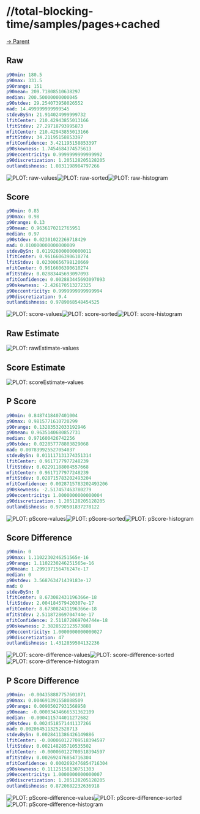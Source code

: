 
# //total-blocking-time/samples/pages+cached

[→ Parent](../..)


## Raw


```yaml
p90min: 180.5
p90max: 331.5
p90range: 151
p90mean: 209.71808510638297
median: 200.50000000000045
p90stdev: 29.254073958026552
mad: 14.499999999999545
stdevBySn: 21.914024999999732
lfitCenter: 210.42943855013166
lfitStdev: 27.29718793995873
mfitCenter: 210.42943855013166
mfitStdev: 34.21195158853397
mfitConfidence: 3.421195158853397
p90skewness: 1.7454684374575613
p90eccentricity: 0.9999999999999992
p90discretization: 1.205128205128205
outlandishness: 1.0831198984797266

```

![PLOT: raw-values](./raw/values.svg)![PLOT: raw-sorted](./raw/sorted.svg)![PLOT: raw-histogram](./raw/histogram.svg)
## Score


```yaml
p90min: 0.85
p90max: 0.98
p90range: 0.13
p90mean: 0.9636170212765951
median: 0.97
p90stdev: 0.02301022269718429
mad: 0.010000000000000009
stdevBySn: 0.011926000000000011
lfitCenter: 0.9616606390610274
lfitStdev: 0.02300656798120669
mfitCenter: 0.9616606390610274
mfitStdev: 0.02883445693097093
mfitConfidence: 0.002883445693097093
p90skewness: -2.426170513272325
p90eccentricity: 0.9999999999999994
p90discretization: 9.4
outlandishness: 0.9789068548454525

```

![PLOT: score-values](./score/values.svg)![PLOT: score-sorted](./score/sorted.svg)![PLOT: score-histogram](./score/histogram.svg)
## Raw Estimate

![PLOT: rawEstimate-values](./rawEstimate/values.svg)
## Score Estimate

![PLOT: scoreEstimate-values](./scoreEstimate/values.svg)
## P Score


```yaml
p90min: 0.8487418407401004
p90max: 0.9815771610720299
p90range: 0.13283532033192946
p90mean: 0.9635140680852731
median: 0.971600426742256
p90stdev: 0.022857778803829068
mad: 0.007839925527054037
stdevBySn: 0.011117131374351314
lfitCenter: 0.9617177977248239
lfitStdev: 0.02291188004557668
mfitCenter: 0.9617177977248239
mfitStdev: 0.028715783202493204
mfitConfidence: 0.0028715783202493206
p90skewness: -2.517457463780279
p90eccentricity: 1.0000000000000004
p90discretization: 1.205128205128205
outlandishness: 0.9790501837278122

```

![PLOT: pScore-values](./pScore/values.svg)![PLOT: pScore-sorted](./pScore/sorted.svg)![PLOT: pScore-histogram](./pScore/histogram.svg)
## Score Difference


```yaml
p90min: 0
p90max: 1.1102230246251565e-16
p90range: 1.1102230246251565e-16
p90mean: 1.299197156476247e-17
median: 0
p90stdev: 3.568763471439183e-17
mad: 0
stdevBySn: 0
lfitCenter: 8.673082431196366e-18
lfitStdev: 2.004184579420307e-17
mfitCenter: 8.673082431196366e-18
mfitStdev: 2.511872869704744e-17
mfitConfidence: 2.511872869704744e-18
p90skewness: 2.3828522123573888
p90eccentricity: 1.0000000000000027
p90discretization: 47
outlandishness: 1.4312859504132236

```

![PLOT: score-difference-values](./score-difference/values.svg)![PLOT: score-difference-sorted](./score-difference/sorted.svg)![PLOT: score-difference-histogram](./score-difference/histogram.svg)
## P Score Difference


```yaml
p90min: -0.004358887757601071
p90max: 0.004691391558088509
p90range: 0.00905027931568958
p90mean: -0.00003434666531362109
median: -0.0004115744011272682
p90stdev: 0.0024518571441137266
mad: 0.0020645113252528713
stdevBySn: 0.0028411386426149886
lfitCenter: -0.000060122709518394597
lfitStdev: 0.002148285710535502
mfitCenter: -0.000060122709518394597
mfitStdev: 0.002692476854716304
mfitConfidence: 0.0002692476854716304
p90skewness: 0.11125158130751303
p90eccentricity: 1.0000000000000007
p90discretization: 1.205128205128205
outlandishness: 0.8720682232636918

```

![PLOT: pScore-difference-values](./pScore-difference/values.svg)![PLOT: pScore-difference-sorted](./pScore-difference/sorted.svg)![PLOT: pScore-difference-histogram](./pScore-difference/histogram.svg)
